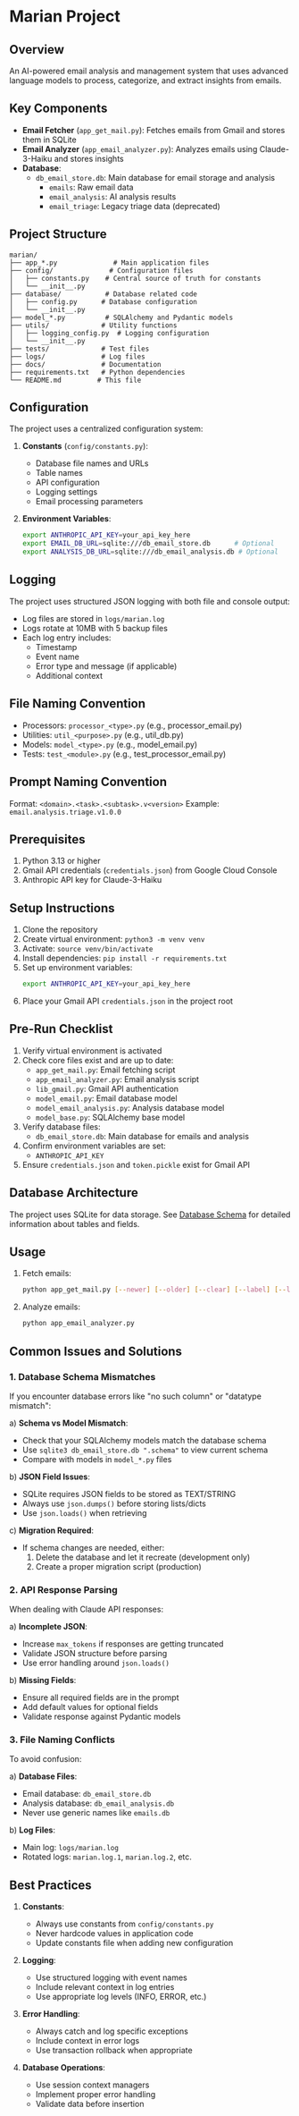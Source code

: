 # Marian Project

## Overview
An AI-powered email analysis and management system that uses advanced language models to process, categorize, and extract insights from emails.

## Key Components
- **Email Fetcher** (`app_get_mail.py`): Fetches emails from Gmail and stores them in SQLite
- **Email Analyzer** (`app_email_analyzer.py`): Analyzes emails using Claude-3-Haiku and stores insights
- **Database**:
  - `db_email_store.db`: Main database for email storage and analysis
    - `emails`: Raw email data
    - `email_analysis`: AI analysis results
    - `email_triage`: Legacy triage data (deprecated)

## Project Structure
```
marian/
├── app_*.py              # Main application files
├── config/              # Configuration files
│   ├── constants.py    # Central source of truth for constants
│   └── __init__.py
├── database/           # Database related code
│   ├── config.py      # Database configuration
│   └── __init__.py
├── model_*.py          # SQLAlchemy and Pydantic models
├── utils/             # Utility functions
│   ├── logging_config.py  # Logging configuration
│   └── __init__.py
├── tests/             # Test files
├── logs/              # Log files
├── docs/              # Documentation
├── requirements.txt   # Python dependencies
└── README.md         # This file
```

## Configuration
The project uses a centralized configuration system:

1. **Constants** (`config/constants.py`):
   - Database file names and URLs
   - Table names
   - API configuration
   - Logging settings
   - Email processing parameters

2. **Environment Variables**:
   ```bash
   export ANTHROPIC_API_KEY=your_api_key_here
   export EMAIL_DB_URL=sqlite:///db_email_store.db      # Optional
   export ANALYSIS_DB_URL=sqlite:///db_email_analysis.db # Optional
   ```

## Logging
The project uses structured JSON logging with both file and console output:

- Log files are stored in `logs/marian.log`
- Logs rotate at 10MB with 5 backup files
- Each log entry includes:
  - Timestamp
  - Event name
  - Error type and message (if applicable)
  - Additional context

## File Naming Convention
- Processors: `processor_<type>.py` (e.g., processor_email.py)
- Utilities: `util_<purpose>.py` (e.g., util_db.py)
- Models: `model_<type>.py` (e.g., model_email.py)
- Tests: `test_<module>.py` (e.g., test_processor_email.py)

## Prompt Naming Convention
Format: `<domain>.<task>.<subtask>.v<version>`
Example: `email.analysis.triage.v1.0.0`

## Prerequisites
1. Python 3.13 or higher
2. Gmail API credentials (`credentials.json`) from Google Cloud Console
3. Anthropic API key for Claude-3-Haiku

## Setup Instructions
1. Clone the repository
2. Create virtual environment: `python3 -m venv venv`
3. Activate: `source venv/bin/activate`
4. Install dependencies: `pip install -r requirements.txt`
5. Set up environment variables:
   ```bash
   export ANTHROPIC_API_KEY=your_api_key_here
   ```
6. Place your Gmail API `credentials.json` in the project root

## Pre-Run Checklist
1. Verify virtual environment is activated
2. Check core files exist and are up to date:
   - `app_get_mail.py`: Email fetching script
   - `app_email_analyzer.py`: Email analysis script
   - `lib_gmail.py`: Gmail API authentication
   - `model_email.py`: Email database model
   - `model_email_analysis.py`: Analysis database model
   - `model_base.py`: SQLAlchemy base model
3. Verify database files:
   - `db_email_store.db`: Main database for emails and analysis
4. Confirm environment variables are set:
   - `ANTHROPIC_API_KEY`
5. Ensure `credentials.json` and `token.pickle` exist for Gmail API

## Database Architecture
The project uses SQLite for data storage. See [Database Schema](docs/database_schema.md) for detailed information about tables and fields.

## Usage
1. Fetch emails:
   ```bash
   python app_get_mail.py [--newer] [--older] [--clear] [--label] [--list-labels]
   ```
2. Analyze emails:
   ```bash
   python app_email_analyzer.py
   ```

## Common Issues and Solutions

### 1. Database Schema Mismatches
If you encounter database errors like "no such column" or "datatype mismatch":

a) **Schema vs Model Mismatch**:
   - Check that your SQLAlchemy models match the database schema
   - Use `sqlite3 db_email_store.db ".schema"` to view current schema
   - Compare with models in `model_*.py` files

b) **JSON Field Issues**:
   - SQLite requires JSON fields to be stored as TEXT/STRING
   - Always use `json.dumps()` before storing lists/dicts
   - Use `json.loads()` when retrieving

c) **Migration Required**:
   - If schema changes are needed, either:
     1. Delete the database and let it recreate (development only)
     2. Create a proper migration script (production)

### 2. API Response Parsing
When dealing with Claude API responses:

a) **Incomplete JSON**:
   - Increase `max_tokens` if responses are getting truncated
   - Validate JSON structure before parsing
   - Use error handling around `json.loads()`

b) **Missing Fields**:
   - Ensure all required fields are in the prompt
   - Add default values for optional fields
   - Validate response against Pydantic models

### 3. File Naming Conflicts
To avoid confusion:

a) **Database Files**:
   - Email database: `db_email_store.db`
   - Analysis database: `db_email_analysis.db`
   - Never use generic names like `emails.db`

b) **Log Files**:
   - Main log: `logs/marian.log`
   - Rotated logs: `marian.log.1`, `marian.log.2`, etc.

## Best Practices

1. **Constants**:
   - Always use constants from `config/constants.py`
   - Never hardcode values in application code
   - Update constants file when adding new configuration

2. **Logging**:
   - Use structured logging with event names
   - Include relevant context in log entries
   - Use appropriate log levels (INFO, ERROR, etc.)

3. **Error Handling**:
   - Always catch and log specific exceptions
   - Include context in error logs
   - Use transaction rollback when appropriate

4. **Database Operations**:
   - Use session context managers
   - Implement proper error handling
   - Validate data before insertion
